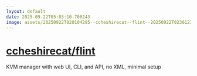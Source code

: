 ```yaml
---
layout: default
date: 2025-09-22T05:03:10.700243
image: assets/20250922T020104295--ccheshirecat--flint--20250922T023612367--cropped.png
---
```


# [ccheshirecat/flint](https://github.com/ccheshirecat/flint)

KVM manager with web UI, CLI, and API, no XML, minimal setup
